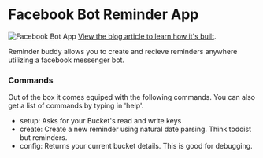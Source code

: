 # Facebook Bot Reminder App
![Facebook Bot App](https://cosmicjs.com/uploads/024541c0-4aec-11e7-a83e-f5e71e5dfb32-Screen%20Shot%202017-06-06%20at%202.11.31%20PM.png)
[View the blog article to learn how it's built](https://cosmicjs.com/blog/how-to-build-a-facebook-bot-app-using-nodejs).

Reminder buddy allows you to create and recieve reminders anywhere utilizing a facebook messenger bot.

### Commands
Out of the box it comes equiped with the following commands. You can also get a list of commands by typing in 'help'.
- setup: Asks for your Bucket's read and write keys
- create: Create a new reminder using natural date parsing. Think todoist but reminders.
- config: Returns your current bucket details. This is good for debugging.
